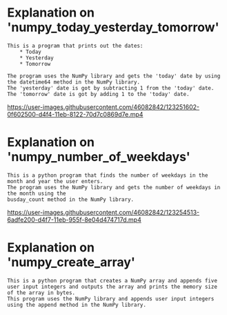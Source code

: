# Explanation on 'numpy_today_yesterday_tomorrow'
    This is a program that prints out the dates:
        * Today
        * Yesterday
        * Tomorrow
    
    The program uses the NumPy library and gets the 'today' date by using 
    the datetime64 method in the NumPy library.
    The 'yesterday' date is got by subtracting 1 from the 'today' date.
    The 'tomorrow' date is got by adding 1 to the 'today' date.
    
   https://user-images.githubusercontent.com/46082842/123251602-0f602500-d4f4-11eb-8122-70d7c0869d7e.mp4

# Explanation on 'numpy_number_of_weekdays'
    This is a python program that finds the number of weekdays in the month and year the user enters.
    The program uses the NumPy library and gets the number of weekdays in the month using the 
    busday_count method in the NumPy library.
    
   https://user-images.githubusercontent.com/46082842/123254513-6adfe200-d4f7-11eb-955f-8e04d474717d.mp4

# Explanation on 'numpy_create_array'
    This is a python program that creates a NumPy array and appends five user input integers and outputs the array and prints the memory size of the array in bytes. 
    This program uses the NumPy library and appends user input integers  using the append method in the NumPy library.


    



    
     
